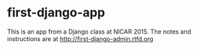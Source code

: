 # first-django-app
This is an app from a Django class at NICAR 2015. The notes and instructions are at http://first-django-admin.rtfd.org

